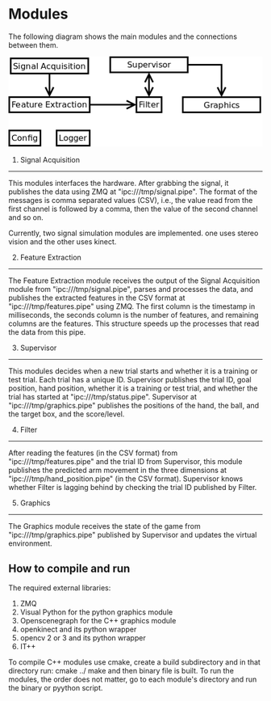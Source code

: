 
Modules
=======

The following diagram shows the main modules and the connections between them.

![system Modules](./docs/modules.png)


1. Signal Acquisition
---------------------

This modules interfaces the hardware. After grabbing the signal, it publishes the data using ZMQ at "ipc:///tmp/signal.pipe". The format of the messages is comma separated values (CSV), i.e., the value read from the first channel is followed by a comma, then the value of the second channel and so on.

Currently, two signal simulation modules are implemented. one uses stereo vision and the other uses kinect.

2. Feature Extraction
---------------------

The Feature Extraction module receives the output of the Signal Acquisition module from "ipc:///tmp/signal.pipe", parses and processes the data, and publishes the extracted features in the CSV format at "ipc:///tmp/features.pipe" using ZMQ. The first column is the timestamp in milliseconds, the seconds column is the number of features, and remaining columns are the features. This structure speeds up the processes that read the data from this pipe.


3. Supervisor
---------------------

This modules decides when a new trial starts and whether it is a training or test trial. Each trial has a unique ID. Supervisor publishes the trial ID, goal position, hand position, whether it is a training or test trial, and whether the trial has started at "ipc:///tmp/status.pipe". Supervisor at "ipc:///tmp/graphics.pipe" publishes the positions of the hand, the ball, and the target box, and the score/level.

4. Filter
---------------------

After reading the features (in the CSV format) from "ipc:///tmp/features.pipe" and the trial ID from Supervisor, this module publishes the predicted arm movement in the three dimensions at "ipc:///tmp/hand_position.pipe" (in the CSV format). Supervisor knows whether Filter is lagging behind by checking the trial ID published by Filter. 


5. Graphics
---------------------

The Graphics module receives the state of the game from "ipc:///tmp/graphics.pipe" published by Supervisor and updates the virtual environment.

How to compile and run
--------------
The required external libraries:
1. ZMQ
2. Visual Python for the python graphics module
3. Openscenegraph for the C++ graphics module
4. openkinect and its python wrapper
5. opencv 2 or 3 and its python wrapper
6. IT++

To compile C++ modules use cmake, create a build subdirectory and in that directory run:
cmake ../
make
and then binary file is built. To run the modules, the order does not matter, go to each module's directory and run the binary or pyython script. 

